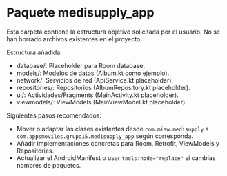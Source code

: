 # Paquete medisupply_app

Esta carpeta contiene la estructura objetivo solicitada por el usuario. No se han borrado archivos existentes en el proyecto.

Estructura añadida:
- database/: Placeholder para Room database.
- models/: Modelos de datos (Album.kt como ejemplo).
- network/: Servicios de red (ApiService.kt placeholder).
- repositories/: Repositorios (AlbumRepository.kt placeholder).
- ui/: Actividades/Fragments (MainActivity.kt placeholder).
- viewmodels/: ViewModels (MainViewModel.kt placeholder).

Siguientes pasos recomendados:
- Mover o adaptar las clases existentes desde `com.misw.medisupply` a `com.appsmoviles.grupo15.medisupply_app` según corresponda.
- Añadir implementaciones concretas para Room, Retrofit, ViewModels y Repositories.
- Actualizar el AndroidManifest o usar `tools:node="replace"` si cambias nombres de paquetes.
